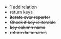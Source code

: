 - 1 add relation
- return keys
- ~~iterate over reporter~~
- ~~Check if key is iterable~~
- ~~key column name~~
- ~~return dictionaries~~
